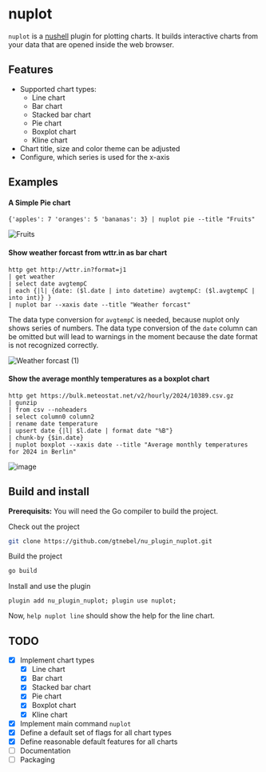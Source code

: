 # nuplot

`nuplot` is a [nushell](https://www.nushell.sh) plugin for plotting charts. It
builds interactive charts from your data that are opened inside the web browser.

## Features

- Supported chart types:
  - Line chart
  - Bar chart
  - Stacked bar chart
  - Pie chart
  - Boxplot chart
  - Kline chart
- Chart title, size and color theme can be adjusted
- Configure, which series is used for the x-axis

## Examples

#### A Simple Pie chart

```nushell
{'apples': 7 'oranges': 5 'bananas': 3} | nuplot pie --title "Fruits"
```

![Fruits](https://github.com/user-attachments/assets/848bdd94-364b-4c9e-b196-32e8d032bbd1)

#### Show weather forcast from wttr.in as bar chart

```nushell
http get http://wttr.in?format=j1
| get weather
| select date avgtempC
| each {|l| {date: ($l.date | into datetime) avgtempC: ($l.avgtempC | into int)} }
| nuplot bar --xaxis date --title "Weather forcast"
```

The data type conversion for `avgtempC` is needed, because nuplot only shows
series of numbers. The data type conversion of the `date` column can be omitted
but will lead to warnings in the moment because the date format is not
recognized correctly.

![Weather forcast (1)](https://github.com/user-attachments/assets/0674aa72-37e9-4868-a156-31cf990fbde9)

#### Show the average monthly temperatures as a boxplot chart

```nushell
http get https://bulk.meteostat.net/v2/hourly/2024/10389.csv.gz
| gunzip
| from csv --noheaders
| select column0 column2
| rename date temperature
| upsert date {|l| $l.date | format date "%B"}
| chunk-by {$in.date}
| nuplot boxplot --xaxis date --title "Average monthly temperatures for 2024 in Berlin"
```

![image](https://github.com/user-attachments/assets/760d626b-44c0-4979-88da-e20a4946a79c)

## Build and install

**Prerequisits:** You will need the Go compiler to build the project.

Check out the project

```sh
git clone https://github.com/gtnebel/nu_plugin_nuplot.git
```

Build the project

```sh
go build
```

Install and use the plugin

```nu
plugin add nu_plugin_nuplot; plugin use nuplot;
```

Now, `help nuplot line` should show the help for the line chart.

## TODO

- [x] Implement chart types
  - [x] Line chart
  - [x] Bar chart
  - [x] Stacked bar chart
  - [x] Pie chart
  - [x] Boxplot chart
  - [x] Kline chart
- [x] Implement main command `nuplot`
- [x] Define a default set of flags for all chart types
- [x] Define reasonable default features for all charts
- [ ] Documentation
- [ ] Packaging
